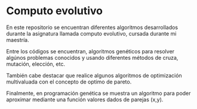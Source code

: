 # Computo evolutivo
En este repositorio se encuentran diferentes algoritmos desarrollados durante la asignatura llamada computo evolutivo, cursada durante mi maestría.

Entre los códigos se encuentran, algoritmos genéticos para resolver algúnos problemas conocidos y usando diferentes métodos de cruza, mutación, elección, etc.

También cabe destacar que realice algunos algoritmos de optimización multivaluada con el concepto de optimo de pareto.

Finalmente, en programación genética se muestra un algoritmo para poder aproximar mediante una función valores dados de parejas (x,y).

